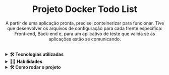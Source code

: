 
<h1 align="center">Projeto Docker Todo List</h1>


  <p align="center">A partir de uma aplicação pronta, precisei conteinerizar para funcionar. Tive que desenvolver os arquivos de configuração para cada frente específica: Front-end, Back-end e, para um aplicativo de teste que valida se as aplicações estão se comunicando.
  </p>
<br>

<details>
  <summary><strong>🛠 Tecnologias utilizadas</strong></summary><br />
### 🛠 Tecnologias

As seguintes ferramentas foram usadas na construção do projeto:

- [Docker](https://www.docker.com/)
- [Docker-compose](https://docs.docker.com/compose/)
 
</details>


<details>
  <summary><strong>🧑‍💻 Habilidades</strong></summary><br />
 🧑‍💻 As seguintes habilidades foram necessárias para realização desse projeto:

 - Conteinerizar aplicações;
 - Criar uma conexão entre elas;
 - Orquestrar seu funcionamento.

</details>

<details>
  <summary><strong>🛠 Como rodar o projeto</strong></summary><br />

 1 - Clone o repositório
  
 2 - Entre na pasta Docker:
   - `cd docker`
  
 3 - Rode o container:
   - `docker-compose up -d`
  
 4 - Veja a aplicação rodando:
   - `http://localhost:3000/`
 
</details>
